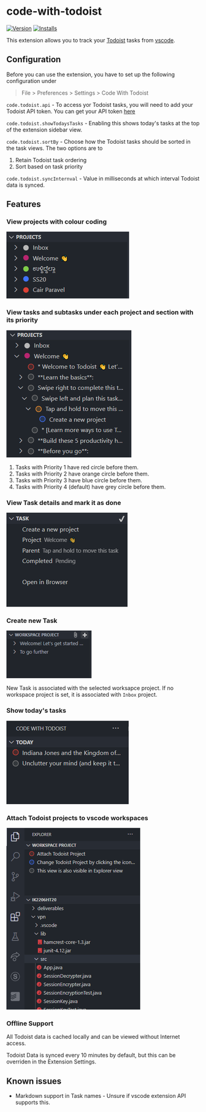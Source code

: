 # code-with-todoist

[![Version](https://vsmarketplacebadge.apphb.com/version/spoorthi.code-with-todoist.svg)](https://marketplace.visualstudio.com/items?itemName=spoorthi.code-with-todoist) [![Installs](https://vsmarketplacebadge.apphb.com/installs-short/spoorthi.code-with-todoist.svg)](https://marketplace.visualstudio.com/items?itemName=spoorthi.code-with-todoist) 

This extension allows you to track your [Todoist](https://todoist.com/) tasks from [vscode](https://code.visualstudio.com/).

## Configuration

Before you can use the extension, you have to set up the following configuration under 

> File > Preferences > Settings > Code With Todoist

`code.todoist.api` - To access yor Todoist tasks, you will need to add your Todoist API token. You can get your API token [here](https://todoist.com/prefs/integrations)

`code.todoist.showTodaysTasks` - Enabling this shows today's tasks at the top of the extension sidebar view.

`code.todoist.sortBy` - Choose how the Todoist tasks should be sorted in the task views. The two options are to
1. Retain Todoist task ordering 
2. Sort based on task priority

`code.todoist.syncInternval` - Value in milliseconds at which interval Todoist data is synced. 

## Features

### View projects with colour coding

![Screenshot of Todoist projects](media/features/projects.png "Screenshot of Todoist projects")

### View tasks and subtasks under each project and section with its priority

![Screenshot of Todoist tasks](media/features/tasks.PNG "Screenshot of Todoist tasks")

1. Tasks with Priority 1 have red circle before them.
2. Tasks with Priority 2 have orange circle before them.
3. Tasks with Priority 3 have blue circle before them.
4. Tasks with Priority 4 (default) have grey circle before them. 

### View Task details and mark it as done

![Screenshot of individual Todoist task](media/features/task.png "Screenshot of individual Todoist task")

### Create new Task

![Screenshot of new task](media/features/newtask.png "Screenshot of new task")

New Task is associated with the selected worksapce project. If no workspace project is set, it is associated with `Inbox` project.

### Show today's tasks

![Screenshot of today's tasks](media/features/today.png "Screenshot of today's tasks")

### Attach Todoist projects to vscode workspaces

![Screenshot of attached projects](media/features/projectworkspace.png "Screenshot of attached projects")

### Offline Support

All Todoist data is cached locally and can be viewed without Internet access.

Todoist Data is synced every 10 minutes by default, but this can be overriden in the Extension Settings.

## Known issues

* Markdown support in Task names - Unsure if vscode extension API supports this.
